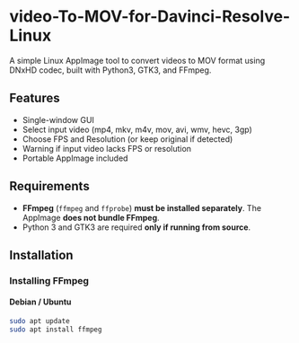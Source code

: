 # video-To-MOV-for-Davinci-Resolve-Linux

A simple Linux AppImage tool to convert videos to MOV format using DNxHD codec, built with Python3, GTK3, and FFmpeg.


## Features

- Single-window GUI
- Select input video (mp4, mkv, m4v, mov, avi, wmv, hevc, 3gp)
- Choose FPS and Resolution (or keep original if detected)
- Warning if input video lacks FPS or resolution
- Portable AppImage included

## Requirements

- **FFmpeg** (`ffmpeg` and `ffprobe`) **must be installed separately**. The AppImage **does not bundle FFmpeg**.  
- Python 3 and GTK3 are required **only if running from source**.

## Installation

### Installing FFmpeg

#### Debian / Ubuntu
```bash
sudo apt update
sudo apt install ffmpeg

